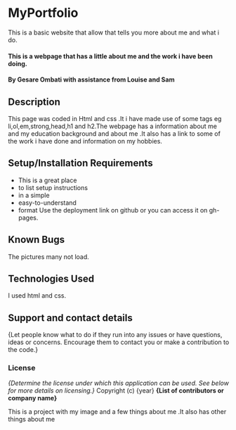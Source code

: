 # MyPortfolio
This is a basic website that allow that tells you more about me and what i do.
#### This is a webpage that has a little about me and the work i have been doing. 
#### By Gesare Ombati with assistance from Louise and Sam
## Description
This page was coded in Html and css .It i have made use of some tags eg li,ol,em,strong,head,h1 and h2.The webpage has a information about me and my education background and about me .It also has a link to some of the work i have done and information on my hobbies.
## Setup/Installation Requirements
* This is a great place
* to list setup instructions
* in a simple
* easy-to-understand
* format
Use the deployment link on github or you can access it on gh-pages.
## Known Bugs
The pictures many not  load.
## Technologies Used
I used html and css.
## Support and contact details
{Let people know what to do if they run into any issues or have questions, ideas or concerns.  Encourage them to contact you or make a contribution to the code.}
### License
*{Determine the license under which this application can be used.  See below for more details on licensing.}*
Copyright (c) {year} **{List of contributors or company name}**
  
This is a project with my image and a few things about me .It also has other things about me

